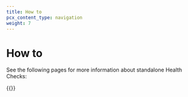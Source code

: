 ```yaml
---
title: How to
pcx_content_type: navigation
weight: 7
---
```


# How to

See the following pages for more information about standalone Health Checks:

{{<directory-listing>}}
